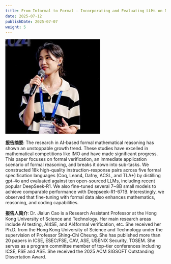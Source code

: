 ```yaml
---
title: From Informal to Formal – Incorporating and Evaluating LLMs on Natural Language Description to Verifiable Formal Proofs
date: 2025-07-12
publishDate: 2025-07-07
weight: 5
---
```


![photo](photo.png)

**报告摘要**: The research in AI-based formal mathematical reasoning has shown an unstoppable growth trend. These studies have excelled in mathematical competitions like IMO and have made significant progress. This paper focuses on formal verification, an immediate application scenario of formal reasoning, and breaks it down into sub-tasks. We constructed 18k high-quality instruction-response pairs across five formal specification languages (Coq, Lean4, Dafny, ACSL, and TLA+) by distilling gpt-4o and evaluated against ten open-sourced LLMs, including recent popular DeepSeek-R1. We also fine-tuned several 7~8B small models to achieve comparable performance with Deepseek-R1-671B. Interestingly, we observed that fine-tuning with formal data also enhances mathematics, reasoning, and coding capabilities.

**报告人简介**: Dr. Jialun Cao is a Research Assistant Professor at the Hong Kong University of Science and Technology. Her main research areas include AI testing, AI4SE, and AI4formal verification, etc. She received her Ph.D. from the Hong Kong University of Science and Technology under the supervision of Professor Shing-Chi Cheung. She has published more than 20 papers in ICSE, ESEC/FSE, CAV, ASE, USENIX Security, TOSEM. She serves as a program committee member of top-tier conferences including ICSE, FSE and ASE. She received the 2025 ACM SIGSOFT Outstanding Dissertation Award.

<!--more-->
